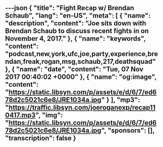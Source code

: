 ---json
{
  "title": "Fight Recap w/ Brendan Schaub",
  "lang": "en-US",
  "meta": [
    {
      "name": "description",
      "content": "Joe sits down with Brendan Schaub to discuss recent fights in on November 4, 2017."
    },
    {
      "name": "keywords",
      "content": "podcast,new,york,ufc,joe,party,experience,brendan,freak,rogan,msg,schaub,217,deathsquad"
    },
    {
      "name": "date",
      "content": "Tue, 07 Nov 2017 00:40:02 +0000"
    },
    {
      "name": "og:image",
      "content": "https://static.libsyn.com/p/assets/e/d/6/7/ed678d2c5021c6e8/JRE1034a.jpg"
    }
  ],
  "mp3": "https://traffic.libsyn.com/joeroganexp/recap110417.mp3",
  "img": "https://static.libsyn.com/p/assets/e/d/6/7/ed678d2c5021c6e8/JRE1034a.jpg",
  "sponsors": [],
  "transcription": false
}
---
<episode-header />

<timemark seconds="0" />

<transcribe-call-to-action />

<episode-footer />